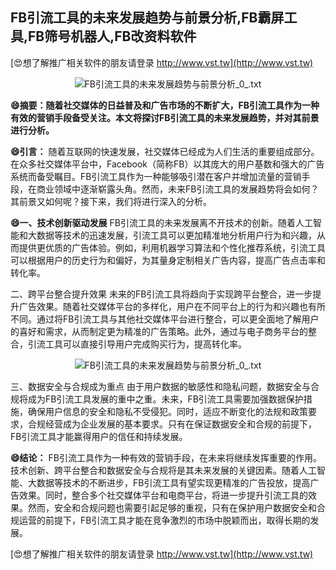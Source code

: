 ## **FB引流工具的未来发展趋势与前景分析,FB霸屏工具,FB筛号机器人,FB改资料软件**

[😍想了解推广相关软件的朋友请登录 http://www.vst.tw](http://www.vst.tw)

 <center><img src="https://vst.tw/MP4/tuiguang/png/0.png" alt="FB引流工具的未来发展趋势与前景分析_0_.txt"></center>

**😄摘要：随着社交媒体的日益普及和广告市场的不断扩大，FB引流工具作为一种有效的营销手段备受关注。本文将探讨FB引流工具的未来发展趋势，并对其前景进行分析。**

**😄引言：**
随着互联网的快速发展，社交媒体已经成为人们生活的重要组成部分。在众多社交媒体平台中，Facebook（简称FB）以其庞大的用户基数和强大的广告系统而备受瞩目。FB引流工具作为一种能够吸引潜在客户并增加流量的营销手段，在商业领域中逐渐崭露头角。然而，未来FB引流工具的发展趋势将会如何？其前景又如何呢？接下来，我们将进行深入的分析。

**😄一、技术创新驱动发展**
FB引流工具的未来发展离不开技术的创新。随着人工智能和大数据等技术的迅速发展，引流工具可以更加精准地分析用户行为和兴趣，从而提供更优质的广告体验。例如，利用机器学习算法和个性化推荐系统，引流工具可以根据用户的历史行为和偏好，为其量身定制相关广告内容，提高广告点击率和转化率。

二、跨平台整合提升效果
未来的FB引流工具将趋向于实现跨平台整合，进一步提升广告效果。随着社交媒体平台的多样化，用户在不同平台上的行为和兴趣也有所不同。通过将FB引流工具与其他社交媒体平台进行整合，可以更全面地了解用户的喜好和需求，从而制定更为精准的广告策略。此外，通过与电子商务平台的整合，引流工具可以直接引导用户完成购买行为，提高转化率。

 <center><img src="https://vst.tw/MP4/tuiguang/png/4.png" alt="FB引流工具的未来发展趋势与前景分析_0_.txt"></center>

三、数据安全与合规成为重点
由于用户数据的敏感性和隐私问题，数据安全与合规将成为FB引流工具发展的重中之重。未来，FB引流工具需要加强数据保护措施，确保用户信息的安全和隐私不受侵犯。同时，适应不断变化的法规和政策要求，合规经营成为企业发展的基本要求。只有在保证数据安全和合规的前提下，FB引流工具才能赢得用户的信任和持续发展。

**😄结论：**
FB引流工具作为一种有效的营销手段，在未来将继续发挥重要的作用。技术创新、跨平台整合和数据安全与合规将是其未来发展的关键因素。随着人工智能、大数据等技术的不断进步，FB引流工具有望实现更精准的广告投放，提高广告效果。同时，整合多个社交媒体平台和电商平台，将进一步提升引流工具的效果。然而，安全和合规问题也需要引起足够的重视，只有在保护用户数据安全和合规运营的前提下，FB引流工具才能在竞争激烈的市场中脱颖而出，取得长期的发展。

[😍想了解推广相关软件的朋友请登录 http://www.vst.tw](http://www.vst.tw)



